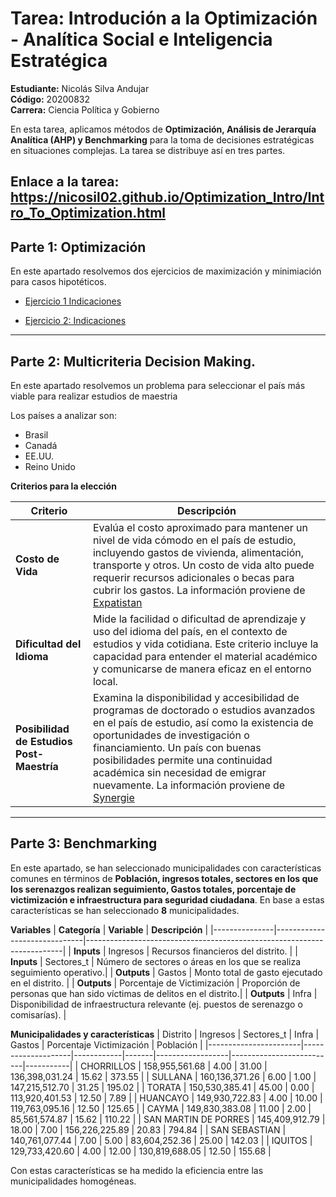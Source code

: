 # Tarea: Introdución a la Optimización - Analítica Social e Inteligencia Estratégica

**Estudiante:** Nicolás Silva Andujar  
**Código:** 20200832  
**Carrera:** Ciencia Política y Gobierno  

En esta tarea, aplicamos métodos de **Optimización, Análisis de Jerarquía Analítica (AHP) y Benchmarking** para la toma de decisiones estratégicas en situaciones complejas. La tarea se distribuye así en tres partes.

**Enlace a la tarea**: https://nicosil02.github.io/Optimization_Intro/Intro_To_Optimization.html
----------------------------

## Parte 1: Optimización

En este apartado resolvemos dos ejercicios de maximización y minimiación para casos hipotéticos.

* [Ejercicio 1 Indicaciones](https://docs.google.com/presentation/d/e/2PACX-1vTSq9X74urGAB_5n_MIJ9ZGIboKSvBdokVTBXVLh_qqZnmLRTJioOF431Rzys3Qi9UaFwWXjeq6Wmd5/embed?start=false&loop=false&delayms=3000)


* [Ejercicio 2: Indicaciones](https://docs.google.com/presentation/d/e/2PACX-1vQtBRpIr6Hx1_T0zJ3_DRqsE82YUjx7ZkeEKLdA64fbjtjkmc6Ibf6ebzp6CY69D482IGpG2h9GcsC5/embed?start=false&loop=false&delayms=3000)


--------------------
## Parte 2: Multicriteria Decision Making.

En este apartado resolvemos un problema para seleccionar el país más viable para realizar estudios de maestria

Los países a analizar son:

* Brasil
* Canadá
* EE.UU.
* Reino Unido

**Criterios para la elección**

| Criterio                  | Descripción                                                                                             |
|---------------------------|---------------------------------------------------------------------------------------------------------|
| **Costo de Vida**         | Evalúa el costo aproximado para mantener un nivel de vida cómodo en el país de estudio, incluyendo gastos de vivienda, alimentación, transporte y otros. Un costo de vida alto puede requerir recursos adicionales o becas para cubrir los gastos. La información proviene de [Expatistan](https://www.expatistan.com/es/costo-de-vida/pais/ranking) |
| **Dificultad del Idioma** | Mide la facilidad o dificultad de aprendizaje y uso del idioma del país, en el contexto de estudios y vida cotidiana. Este criterio incluye la capacidad para entender el material académico y comunicarse de manera eficaz en el entorno local. |
| **Posibilidad de Estudios Post-Maestría** | Examina la disponibilidad y accesibilidad de programas de doctorado o estudios avanzados en el país de estudio, así como la existencia de oportunidades de investigación o financiamiento. Un país con buenas posibilidades permite una continuidad académica sin necesidad de emigrar nuevamente. La información proviene de [Synergie](https://www.synergie.es/trabajar-en-extranjero/) |



------------------------------
## Parte 3: Benchmarking

En este apartado, se han seleccionado municipalidades con características comunes en términos de **Población, ingresos totales, sectores en los que los serenazgos realizan seguimiento, Gastos totales, porcentaje de victimización e infraestructura para seguridad ciudadana**. En base a estas características se han seleccionado **8** municipalidades.


**Variables**
| **Categoría** | **Variable**                 | **Descripción**                                                        |
|---------------|------------------------------|------------------------------------------------------------------------|
| **Inputs**    | Ingresos                     | Recursos financieros del distrito.                                     |
|   **Inputs**             | Sectores_t                   | Número de sectores o áreas en los que se realiza seguimiento operativo.|
| **Outputs**   | Gastos                       | Monto total de gasto ejecutado en el distrito.                         |
|   **Outputs**            | Porcentaje de Victimización   | Proporción de personas que han sido víctimas de delitos en el distrito.|
|     **Outputs**          | Infra                         | Disponibilidad de infraestructura relevante (ej. puestos de serenazgo o comisarías). |


**Municipalidades y características**
| Distrito              | Ingresos           | Sectores_t | Infra | Gastos           | Porcentaje Victimización | Población |
|-----------------------|--------------------|------------|-------|------------------|--------------------------|-----------|
| CHORRILLOS            | 158,955,561.68    | 4.00       | 31.00 | 136,398,031.24  | 15.62                     | 373.55    |
| SULLANA               | 160,136,371.26    | 6.00       | 1.00  | 147,215,512.70  | 31.25                     | 195.02    |
| TORATA                | 150,530,385.41    | 45.00      | 0.00  | 113,920,401.53  | 12.50                     | 7.89      |
| HUANCAYO              | 149,930,722.83    | 4.00       | 10.00 | 119,763,095.16  | 12.50                     | 125.65    |
| CAYMA                 | 149,830,383.08    | 11.00      | 2.00  | 85,561,574.87   | 15.62                     | 110.22    |
| SAN MARTIN DE PORRES  | 145,409,912.79    | 18.00      | 7.00  | 156,226,225.89  | 20.83                     | 794.84    |
| SAN SEBASTIAN         | 140,761,077.44    | 7.00       | 5.00  | 83,604,252.36   | 25.00                     | 142.03    |
| IQUITOS               | 129,733,420.60    | 4.00       | 12.00 | 130,819,688.05  | 12.50                     | 155.68    |

Con estas características se ha medido la eficiencia entre las municipalidades homogéneas.





